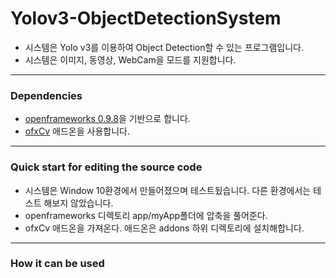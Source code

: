 # Yolov3-ObjectDetectionSystem

* 시스템은 Yolo v3를 이용하여 Object Detection할 수 있는 프로그램입니다. 
* 시스템은 이미지, 동영상, WebCam을 모드를 지원합니다.

***

### Dependencies

* [openframeworks 0.9.8](https://openframeworks.cc/download/older/)을 기반으로 합니다. 
* [ofxCv](https://github.com/kylemcdonald/ofxCv) 애드온을 사용합니다.

***

### Quick start for editing the source code

* 시스템은 Window 10환경에서 만들어졌으며 테스트됬습니다. 다른 환경에서는 테스트 해보지 않았습니다.
* openframeworks 디렉토리 app/myApp폴더에 압축을 풀어준다.
* ofxCv 애드온을 가져온다. 애드온은 addons 하위 디렉토리에 설치해합니다.

***

### How it can be used
